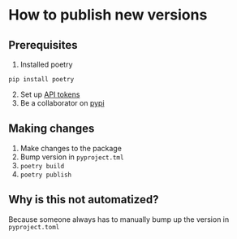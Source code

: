 # How to publish new versions
## Prerequisites
1. Installed poetry
```
pip install poetry
```
2. Set up [API tokens](https://pypi.org/help/#apitoken)
3. Be a collaborator on [pypi](https://pypi.org/project/mgp/)

## Making changes
1. Make changes to the package
2. Bump version in `pyproject.tml`
3. `poetry build`
4. `poetry publish`

## Why is this not automatized?

Because someone always has to manually bump up the version in `pyproject.toml`
